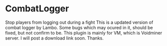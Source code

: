 # CombatLogger
Stop players from logging out during a fight
This is a updated version of combat logger by Lambo. Some bugs which may ocured in it, should be fixed, but not confirm to be.
This plugin is mainly for VM, which is Voidminer server. I will post a download link soon.
Thanks.
